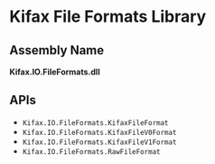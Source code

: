 Kifax File Formats Library
===

Assembly Name
---
**Kifax.IO.FileFormats.dll**

APIs
---
- `Kifax.IO.FileFormats.KifaxFileFormat`
- `Kifax.IO.FileFormats.KifaxFileV0Format`
- `Kifax.IO.FileFormats.KifaxFileV1Format`
- `Kifax.IO.FileFormats.RawFileFormat`
